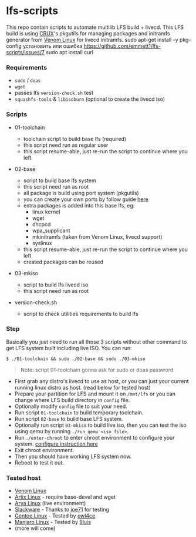 # lfs-scripts

This repo contain scripts to automate multilib LFS build + livecd. This LFS build is using [CRUX](https://crux.nu)'s pkgutils for managing packages and initramfs generator from [Venom Linux](https://venomlinux.org) for livecd initramfs.
sudo apt-get install -y pkg-config установить или ошибка https://github.com/emmett1/lfs-scripts/issues/7
sudo apt install curl
### Requirements

* `sudo` / `doas`
* `wget`
* passes lfs `version-check.sh` test
* `squashfs-tools` & `libisoburn` (optional to create the livecd iso)

### Scripts

* 01-toolchain
  - toolchain script to build base lfs (required)
  - this script need run as regular user
  - this script resume-able, just re-run the script to continue where you left
  
* 02-base
  - script to build base lfs system
  - this script need run as root
  - all package is build using port system (pkgutils)
  - you can create your own ports by follow guide [here](https://crux.nu/Main/Handbook3-5#ntoc23)
  - extra packages is added into this base lfs, eg:
    - linux kernel
    - wget
    - dhcpcd
    - wpa_supplicant
    - mkinitramfs (taken from Venom Linux, livecd support)
    - syslinux
  - this script resume-able, just re-run the script to continue where you left
  - created packages can be reused
    
* 03-mkiso
  - script to build lfs livecd iso
  - this script need run as root
  
* version-check.sh
  - script to check utilities requirements to build lfs
  
### Step

Basically you just need to run all those 3 scripts without other command to get LFS system built including live ISO. You can run:
```
$ ./01-toolchain && sudo ./02-base && sudo ./03-mkiso
```
> Note: script 01-toolchain gonna ask for sudo or doas password

- First grab any distro's livecd to use as host, or you can just your current running linux distro as host. (read below for tested host)
- Prepare your partition for LFS and mount it on `/mnt/lfs` or you can change where LFS build directory in `config` file.
- Optionally modify `config` file to suit your need.
- Run script `01-toolchain` to build temporary toolchain.
- Run script `02-base` to build base LFS system.
- Optionally run script `03-mkiso` to build live iso, then you can test the iso using qemu by running `./run_qemu <iso file>`.
- Run `./enter-chroot` to enter chroot environment to configure your system. [configure instruction here](./rootfs/root/README)
- Exit chroot environment.
- Then you should have working LFS system now.
- Reboot to test it out.

### Tested host

- [Venom Linux](https://venomlinux.org)
- [Artix Linux](https://artixlinux.org/) - require base-devel and wget
- [Arya Linux](https://aryalinux.info/) (live environment)
- [Slackware](http://www.slackware.com/) - Thanks to [joe71](https://github.com/joe71) for testing
- [Gentoo Linux](https://www.gentoo.org/) - Tested by [owl4ce](https://github.com/owl4ce)
- [Manjaro Linux](https://manjaro.org/) - Tested by [9luis](https://github.com/luis-07)
- (more will come)
